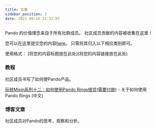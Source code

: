 ```yaml
---
title: 文章
sidebar_position: 3
date: 2021-09-15 22:33:07
---
```


Pando 的价值理念来自于所有社群成员。 社区成员贡献的内容被收集在这里！

您可以在这里提交您的内容[here](https://github.com/fox-one/docs.pando.im/tree/master/docs/community/articles.md)。 只需将其归入以下相应类别即可。

使用格式： \[将您的内容标题放在此处\](将您的内容链接放在此处)

### 教程

社区成员书写了如何使Pando产品。

[玩转Mixin系列十二：如何使用Pando Rings借贷(需要付款)](https://prsdigg.com/articles/39cae74e-385c-4eab-9b45-cc58800e0493) - 关于如何使用Pando Rings (中文)

### 博客文章

社区成员对Pando的思考，观察和分析。